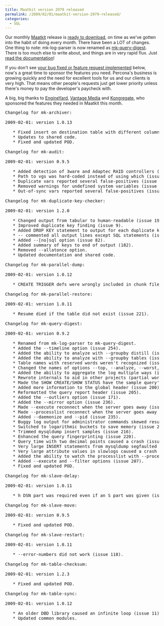 ```yaml
---
title: Maatkit version 2979 released
permalink: /2009/02/01/maatkit-version-2979-released/
categories:
  - SQL
---
```

Our monthly [Maatkit][1] release is [ready to download][2], on time as we've gotten into the habit of doing every month. There have been a LOT of changes. One thing to note: mk-log-parser is now renamed as [mk-query-digest][3]. There is too much else to write about, and things are in very rapid flux. Just [read the documentation][4]!

If you don't see [your bug fixed or feature request implemented][5] below, now's a great time to sponsor the features you need. Percona's business is growing quickly and the need for excellent tools for us and our clients is very high. That means other people's requests just get lower priority unless there's money to pay the developer's paycheck with.

A big, big thanks to [EngineYard][6], [Vantage Media][7] and [Kongregate][8], who sponsored the features they needed in Maatkit this month.

<pre>Changelog for mk-archiver:

2009-02-01: version 1.0.13

   * Fixed insert on destination table with different column order (issue 131).
   * Updates to shared code.
   * Fixed and updated POD.

Changelog for mk-audit:

2009-02-01: version 0.9.5

   * Added detection of 3ware and Adaptec RAID controllers (issue 123).
   * Path to vgs was hard-coded instead of using which (issue 116).
   * Duplicate vars reported several false-positives (issue 115).
   * Removed warnings for undefined system variables (issue 114).
   * Out-of-sync vars reported several false-positives (issue 102 &#038; 138).

Changelog for mk-duplicate-key-checker:

2009-02-01: version 1.2.0

   * Changed output from tabular to human-readable (issue 196).
   * Improved duplicate key finding (issue 9).
   * Added DROP KEY statement to output for each duplicate key (issue 82).
   * -- commented all output lines except SQL statements (issue 82).
   * Added --[no]sql option (issue 82).
   * Added summary of keys to end of output (182).
   * Removed --allatonce option.
   * Updated documentation and shared code.

Changelog for mk-parallel-dump:

2009-02-01: version 1.0.12

   * CREATE TRIGGER defs were wrongly included in chunk files (issue 223).

Changelog for mk-parallel-restore:

2009-02-01: version 1.0.11

   * Resume died if the table did not exist (issue 221).

Changelog for mk-query-digest:

2009-02-01: version 0.9.2

   * Renamed from mk-log-parser to mk-query-digest.
   * Added the --timeline option (issue 254).
   * Added the ability to analyze with --groupby distill (issue 254).
   * Added the ability to analyze with --groupby tables (issue 230).
   * Table names with reserved words weren't recognized (issue 209).
   * Changed the names of options --top, --analyze, --worst, etc.
   * Added the ability to aggregate the log multiple ways (issue 176).
   * Rewrote internals to aid in other projects (partial work on issue 242).
   * Made the SHOW CREATE/SHOW STATUS have the sample query's DB (issue 213).
   * Added more information to the global header (issue 200).
   * Reformatted the query report header (issue 205).
   * Added the --outliers option (issue 171).
   * Added the --mirror option (issue 236).
   * Made --execute reconnect when the server goes away (issue 237).
   * Made --processlist reconnect when the server goes away (issue 237).
   * Added --daemonize and --pid (issue 235).
   * Buggy log output for administrator commands skewed results (issue 239).
   * Switched to logarithmic buckets to save memory (issue 224).
   * Trimmed mysqldump insert samples (issue 216).
   * Enhanced the query fingerprinting (issue 220).
   * Query_time with two decimal points caused a crash (issue 234).
   * Very large INSERT statements from mysqldump segfaulted on older Perl.
   * Very large attribute values in slowlogs caused a crash (issue 197).
   * Added the ability to watch the processlist with --processlist (issue 151).
   * Added --execute and --filter options (issue 207).
   * Fixed and updated POD.

Changelog for mk-slave-delay:

2009-02-01: version 1.0.11

   * h DSN part was required even if an S part was given (issue 149).

Changelog for mk-slave-move:

2009-02-01: version 0.9.5

   * Fixed and updated POD.

Changelog for mk-slave-restart:

2009-02-01: version 1.0.11

   * --error-numbers did not work (issue 118).

Changelog for mk-table-checksum:

2009-02-01: version 1.2.3

   * Fixed and updated POD.

Changelog for mk-table-sync:

2009-02-01: version 1.0.12

   * An older DBD library caused an infinite loop (issue 11).
   * Updated common modules.
</pre>

 [1]: http://www.maatkit.org/
 [2]: http://code.google.com/p/maatkit/downloads/list
 [3]: http://www.maatkit.org/doc/mk-query-digest.html
 [4]: http://www.maatkit.org/doc/
 [5]: http://code.google.com/p/maatkit/issues/list
 [6]: http://www.engineyard.com/
 [7]: http://www.vantagemedia.com/
 [8]: http://www.kongregate.com/
